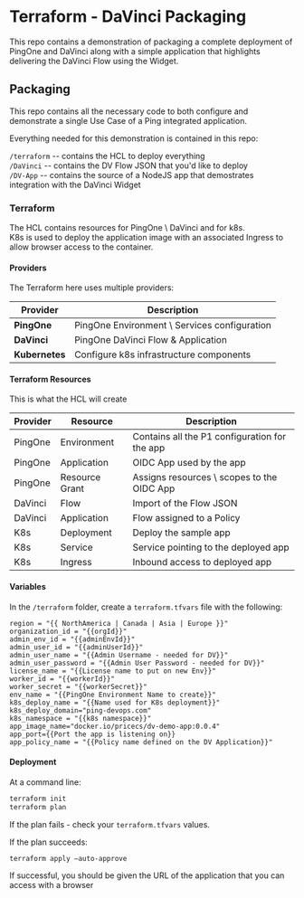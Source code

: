 # Terraform - DaVinci Packaging

This repo contains a demonstration of packaging a complete deployment of PingOne and DaVinci along with a simple application that highlights
delivering the DaVinci Flow using the Widget.

## Packaging

This repo contains all the necessary code to both configure and demonstrate a single Use Case of a Ping integrated application.

Everything needed for this demonstration is contained in this repo:

`/terraform` -- contains the HCL to deploy everything  
`/DaVinci` -- contains the DV Flow JSON that you'd like to deploy  
`/DV-App` -- contains the source of a NodeJS app that demostrates integration with the DaVinci Widget

### Terraform

The HCL contains resources for PingOne \ DaVinci and for k8s.  
K8s is used to deploy the application image with an associated Ingress to allow browser access to the container.

#### Providers

The Terraform here uses multiple providers:

| Provider | Description |
| --- | --- |
| **PingOne** | PingOne Environment \ Services configuration |
| **DaVinci** | PingOne DaVinci Flow & Application |
| **Kubernetes** | Configure k8s infrastructure components |

#### Terraform Resources

This is what the HCL will create

| Provider | Resource | Description |
| --- | --- | --- |
| PingOne | Environment | Contains all the P1 configuration for the app |
| PingOne | Application | OIDC App used by the app |
| PingOne | Resource Grant | Assigns resources \ scopes to the OIDC App |
| DaVinci | Flow | Import of the Flow JSON |
| DaVinci | Application | Flow assigned to a Policy |
| K8s | Deployment | Deploy the sample app |
| K8s | Service | Service pointing to the deployed app |
| K8s | Ingress | Inbound access to deployed app |

#### Variables

In the `/terraform` folder, create a `terraform.tfvars` file with the following:

```hcl
region = "{{ NorthAmerica | Canada | Asia | Europe }}"
organization_id = "{{orgId}}"
admin_env_id = "{{adminEnvId}}"
admin_user_id = "{{adminUserId}}"
admin_user_name = "{{Admin Username - needed for DV}}"
admin_user_password = "{{Admin User Password - needed for DV}}"
license_name = "{{License name to put on new Env}}"
worker_id = "{{workerId}}"
worker_secret = "{{workerSecret}}"
env_name = "{{PingOne Environment Name to create}}"
k8s_deploy_name = "{{Name used for K8s deployment}}"
k8s_deploy_domain="ping-devops.com"
k8s_namespace = "{{k8s namespace}}"
app_image_name="docker.io/pricecs/dv-demo-app:0.0.4"
app_port={{Port the app is listening on}}
app_policy_name = "{{Policy name defined on the DV Application}}"
```

#### Deployment

At a command line:

```zsh
terraform init
terraform plan
```

If the plan fails - check your `terraform.tfvars` values.

If the plan succeeds:

```hcl
terraform apply —auto-approve
````

If successful, you should be given the URL of the application that you can access with a browser
